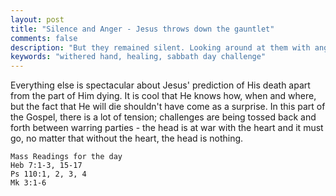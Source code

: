 ```yaml
---
layout: post
title: "Silence and Anger - Jesus throws down the gauntlet"
comments: false 
description: "But they remained silent. Looking around at them with anger"
keywords: "withered hand, healing, sabbath day challenge"
---
```

Everything else is spectacular about Jesus' prediction of His death apart from the part of Him dying. It is cool that He knows how, when and where, but the fact that He will die shouldn't have come as a surprise. In this part of the Gospel, there is a lot of tension; challenges are being tossed back and forth between warring parties - the head is at war with the heart and it must go, no matter that without the heart, the head is nothing. 

```
Mass Readings for the day
Heb 7:1-3, 15-17
Ps 110:1, 2, 3, 4
Mk 3:1-6
```

